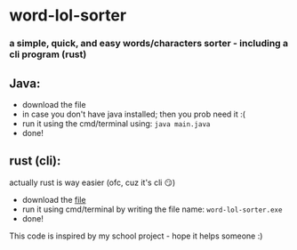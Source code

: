 # word-lol-sorter
### a simple, quick, and easy words/characters sorter - including a cli program (rust)

## Java:
  - download the file
  - in case you don't have java installed; then you prob need it :(
  - run it using the cmd/terminal using: `java main.java`
  - done!


## rust (cli):
actually rust is way easier (ofc, cuz it's cli 😏)
  - download the [file](word-lol-sorter/target/debug/word-lol-sorter.exe)
  - run it using cmd/terminal by writing the file name: `word-lol-sorter.exe`
  - done!

This code is inspired by my school project - hope it helps someone :)
